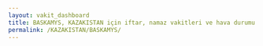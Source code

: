 ```yaml
---
layout: vakit_dashboard
title: BASKAMYS, KAZAKISTAN için iftar, namaz vakitleri ve hava durumu - ilçe/eyalet seç
permalink: /KAZAKISTAN/BASKAMYS/
---
```


<script type="text/javascript">
  var GLOBAL_COUNTRY = 'KAZAKISTAN';
  var GLOBAL_CITY = 'BASKAMYS';
  var GLOBAL_STATE = '';
  var lat = 72;
  var lon = 21;
</script>
